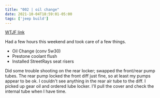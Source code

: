 ```yaml
---
title: "002 | oil change"
date: 2021-10-04T18:59:01-05:00
tags: ['jeep build']
---
```

[WTJF link](https://wranglertjforum.com/threads/prndls-tj-build-ii-the-green-one.55717/post-975063)

Had a few hours this weekend and took care of a few things.  
- Oil Change (conv 5w30) 
- Prestone coolant flush
- Installed StreetRays seat risers

Did some trouble shooting on the rear locker; swapped the front/rear pump tubes. The rear pump locked the front diff just fine, so at least my pumps appear to be ok. I couldn't see anything in the rear air tube to the diff. I picked up gear oil and ordered lube locker. I'll pull the cover and check the internal tube when I have time.